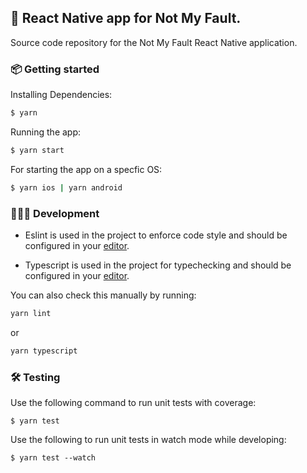 ## 🌱 React Native app for Not My Fault.

Source code repository for the Not My Fault React Native application.

### 📦 Getting started

Installing Dependencies:
```sh
$ yarn
```

Running the app:
```sh
$ yarn start
```

For starting the app on a specfic OS:
```sh
$ yarn ios | yarn android
```

### 👩🏾‍💻 Development
- Eslint is used in the project to enforce code style and should be configured in your [editor](https://eslint.org/docs/user-guide/integrations).

- Typescript is used in the project for typechecking and should be configured in your [editor](https://github.com/Microsoft/TypeScript/wiki/TypeScript-Editor-Support).

You can also check this manually by running:

```sh
yarn lint
```

or 

```sh
yarn typescript
```

### 🛠 Testing

Use the following command to run unit tests with coverage:
```
$ yarn test
```

Use the following to run unit tests in watch mode while developing:
```
$ yarn test --watch
```
